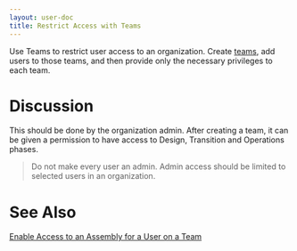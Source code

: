 ```yaml
---
layout: user-doc
title: Restrict Access with Teams
---
```


Use Teams to restrict user access to an organization. Create <a href="/user/howto/create-a-team-in-an-organization.html">teams</a>, add users to those teams, and then provide only the necessary privileges to each team.

# Discussion

This should be done by the organization admin. After creating a team, it can be given a permission to have access to Design, Transition and Operations phases.

> Do not make every user an admin. Admin access should be limited to selected users in an organization.

# See Also

<a href="/user/howto/enable-access-to-an-assembly-for-a-user-on-a-team.html">Enable Access to an Assembly for a User on a Team</a>
